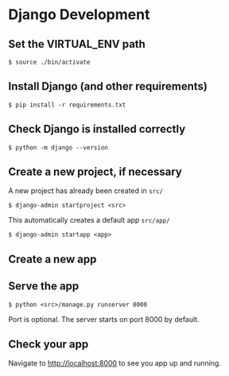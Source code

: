 # Django Development
## Set the VIRTUAL_ENV path
```
$ source ./bin/activate
```

## Install Django (and other requirements)
```
$ pip install -r requirements.txt
```

## Check Django is installed correctly
```
$ python -m django --version
```

## Create a new project, if necessary
A new project has already been created in `src/`
```
$ django-admin startproject <src>
```
This automatically creates a default app `src/app/`
```
$ django-admin startapp <app>
```

## Create a new app

## Serve the app
```
$ python <src>/manage.py runserver 8000
```
Port is optional. The server starts on port 8000 by default.

## Check your app
Navigate to [http://localhost:8000]() to see you app up and running.
